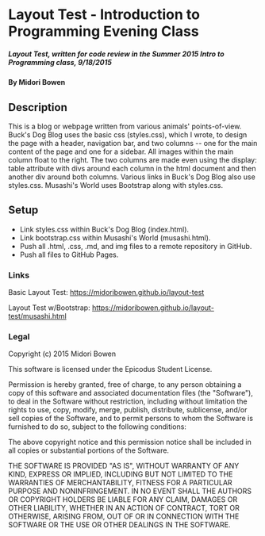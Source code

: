 # Layout Test - Introduction to Programming Evening Class

##### Layout Test, written for code review in the Summer 2015 Intro to Programming class, 9/18/2015

#### By Midori Bowen

## Description

This is a blog or webpage written from various animals' points-of-view.
Buck's Dog Blog uses the basic css (styles.css), which I wrote, to design the page with a header, navigation bar, and two columns -- one for the main content of the page and one for a sidebar. All images within the main column float to the right. The two columns are made even using the  display: table attribute with divs around each column in the html document and then another div around both columns.
Various links in Buck's Dog Blog also use styles.css.
Musashi's World uses Bootstrap along with styles.css.

## Setup

* Link styles.css within Buck's Dog Blog (index.html).
* Link bootstrap.css within Musashi's World (musashi.html).
* Push all .html, .css, .md, and img files to a remote repository in GitHub.
* Push all files to GitHub Pages.

### Links

Basic Layout Test: https://midoribowen.github.io/layout-test

Layout Test w/Bootstrap: https://midoribowen.github.io/layout-test/musashi.html

### Legal

Copyright (c) 2015 Midori Bowen

This software is licensed under the Epicodus Student License.

Permission is hereby granted, free of charge, to any person obtaining a copy
of this software and associated documentation files (the "Software"), to deal
in the Software without restriction, including without limitation the rights
to use, copy, modify, merge, publish, distribute, sublicense, and/or sell
copies of the Software, and to permit persons to whom the Software is
furnished to do so, subject to the following conditions:

The above copyright notice and this permission notice shall be included in
all copies or substantial portions of the Software.

THE SOFTWARE IS PROVIDED "AS IS", WITHOUT WARRANTY OF ANY KIND, EXPRESS OR
IMPLIED, INCLUDING BUT NOT LIMITED TO THE WARRANTIES OF MERCHANTABILITY,
FITNESS FOR A PARTICULAR PURPOSE AND NONINFRINGEMENT. IN NO EVENT SHALL THE
AUTHORS OR COPYRIGHT HOLDERS BE LIABLE FOR ANY CLAIM, DAMAGES OR OTHER
LIABILITY, WHETHER IN AN ACTION OF CONTRACT, TORT OR OTHERWISE, ARISING FROM,
OUT OF OR IN CONNECTION WITH THE SOFTWARE OR THE USE OR OTHER DEALINGS IN
THE SOFTWARE.
